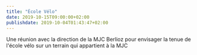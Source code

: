 ```yaml
---
title: "École Vélo"
date: 2019-10-15T09:00:00+02:00
publishdate: 2019-10-04T01:43:47+02:00
---
```


Une réunion avec la direction de la MJC Berlioz pour envisager la tenue
de l'école vélo sur un terrain qui appartient à la MJC
